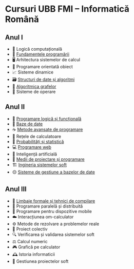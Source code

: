 # Cursuri UBB FMI – Informatică Română

## Anul I
- 🎲 Logică computațională
- 🐍 [Fundamentele programării](https://github.com/karinakentsch19/UBB-FMI-Informatica/tree/4c213dd50242fb72027eb9f8c846abeddcf5e96b/ANUL%201/FUNDAMENTELE%20PROGRAMARII)
- 🖥️ Arhitectura sistemelor de calcul
- 🔧 Programare orientată obiect
- 📈 Sisteme dinamice
- 🗃️ [Structuri de date și algoritmi](https://github.com/karinakentsch19/UBB-FMI-Informatica/tree/410eff2ab43c77151c1c65cf33ea379c82d12230/ANUL%201/STRUCTURI%20DE%20DATE%20SI%20ALGORITMI)
- 🚀 [Algoritmica grafelor](https://github.com/karinakentsch19/UBB-FMI-Informatica/tree/410eff2ab43c77151c1c65cf33ea379c82d12230/ANUL%201/ALGORITMICA%20GRAFELOR)
- 🐧 Sisteme de operare

## Anul II
- 🦉 [Programare logică și funcțională](https://github.com/karinakentsch19/UBB-FMI-Informatica/tree/25e97eb9f727c6a1be4e9d486754e594530f4094/ANUL%202/PROGRAMARE%20LOGICA%20SI%20FUNCTIONALA)
- 💾 [Baze de date](https://github.com/karinakentsch19/UBB-FMI-Informatica/tree/8fa93d7ebfeebe9b4abbda8127365b099b8421e4/ANUL%202/BAZE%20DE%20DATE)
- ☕ [Metode avansate de programare](https://github.com/karinakentsch19/UBB-FMI-Informatica/tree/24b6ac038f4ffbb5f15b0632cc08ca4ceb6f1ee2/ANUL%202/METODE%20AVANSATE%20DE%20PROGRAMARE)
- 📡 Rețele de calculatoare
- 🎲 [Probabilități și statistică](https://github.com/karinakentsch19/UBB-FMI-Informatica/tree/a56a184a190c5d0bd783f2a26d222fe055c9d84a/ANUL%202/PROBABILITATI%20SI%20STATISTICA/Laboratoare)
- 💻 [Programare web](https://github.com/karinakentsch19/UBB-FMI-Informatica/tree/14600851f4bf300f67a9c621947c4f9628b8ceeb/ANUL%202/PROGRAMARE%20WEB)
- 🤖 Inteligență artificială
- 🧰 [Medii de proiectare și programare](https://github.com/karinakentsch19/UBB-FMI-Informatica/tree/f03b1680566b0e84feae3e51905bc28088013988/ANUL%202/MEDII%20DE%20PROIECTARE%20SI%20PROGRAMARE)
- 🏗️ [Ingineria sistemelor soft](https://github.com/karinakentsch19/UBB-FMI-Informatica/tree/f449a97ef7eb25df73a3a1f1ea672afbfcb8cb7f/ANUL%202/INGINERIA%20SISTEMELOR%20SOFT)
- 🟡 [Sisteme de gestiune a bazelor de date](https://github.com/karinakentsch19/UBB-FMI-Informatica/tree/76a3dba58416d08307df5100b3dfc679676b4306/ANUL%202/SISTEME%20DE%20GESTIUNE%20A%20BAZELOR%20DE%20DATE)

## Anul III
- 🧪 [Limbaje formale și tehnici de compilare](https://github.com/karinakentsch19/UBB-FMI-Informatica/tree/7dcfcc4d70ec725211dd5a0e315ff96455590800/ANUL%203/LIMBAJE%20FORMALE%20SI%20TEHNICI%20DE%20COMPILARE)
- 🔗 Programare paralelă și distribuită
- 📱 Programare pentru dispozitive mobile
- ☁️ Interacțiunea om-calculator
- ⚙️ Metode de rezolvare a problemelor reale
- 🤝 Proiect colectiv
- 🔍 Verificarea și validarea sistemelor soft
- ⚖️ Calcul numeric
- 🎮 Grafică pe calculator
- 🕰️ Istoria informaticii
- 🧠 Gestiunea proiectelor soft
